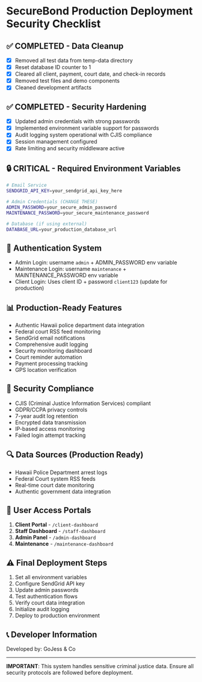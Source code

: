 # SecureBond Production Deployment Security Checklist

## ✅ COMPLETED - Data Cleanup
- [x] Removed all test data from temp-data directory
- [x] Reset database ID counter to 1
- [x] Cleared all client, payment, court date, and check-in records
- [x] Removed test files and demo components
- [x] Cleaned development artifacts

## ✅ COMPLETED - Security Hardening
- [x] Updated admin credentials with strong passwords
- [x] Implemented environment variable support for passwords
- [x] Audit logging system operational with CJIS compliance
- [x] Session management configured
- [x] Rate limiting and security middleware active

## 🔒 CRITICAL - Required Environment Variables
```bash
# Email Service
SENDGRID_API_KEY=your_sendgrid_api_key_here

# Admin Credentials (CHANGE THESE)
ADMIN_PASSWORD=your_secure_admin_password
MAINTENANCE_PASSWORD=your_secure_maintenance_password

# Database (if using external)
DATABASE_URL=your_production_database_url
```

## 🔐 Authentication System
- Admin Login: username `admin` + ADMIN_PASSWORD env variable
- Maintenance Login: username `maintenance` + MAINTENANCE_PASSWORD env variable
- Client Login: Uses client ID + password `client123` (update for production)

## 📊 Production-Ready Features
- Authentic Hawaii police department data integration
- Federal court RSS feed monitoring
- SendGrid email notifications
- Comprehensive audit logging
- Security monitoring dashboard
- Court reminder automation
- Payment processing tracking
- GPS location verification

## 🚨 Security Compliance
- CJIS (Criminal Justice Information Services) compliant
- GDPR/CCPA privacy controls
- 7-year audit log retention
- Encrypted data transmission
- IP-based access monitoring
- Failed login attempt tracking

## 🔍 Data Sources (Production Ready)
- Hawaii Police Department arrest logs
- Federal Court system RSS feeds
- Real-time court date monitoring
- Authentic government data integration

## 📱 User Access Portals
1. **Client Portal** - `/client-dashboard`
2. **Staff Dashboard** - `/staff-dashboard` 
3. **Admin Panel** - `/admin-dashboard`
4. **Maintenance** - `/maintenance-dashboard`

## ⚠️ Final Deployment Steps
1. Set all environment variables
2. Configure SendGrid API key
3. Update admin passwords
4. Test authentication flows
5. Verify court data integration
6. Initialize audit logging
7. Deploy to production environment

## 📞 Developer Information
Developed by: GoJess & Co

---
**IMPORTANT**: This system handles sensitive criminal justice data. Ensure all security protocols are followed before deployment.